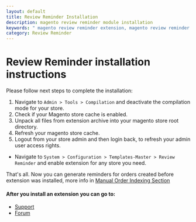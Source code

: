 ```yaml
---
layout: default
title: Review Reminder Installation
description: magento review reminder module installation
keywords: " magento review reminder extension, magento review reminder email "
category: Review Reminder
---
```


# Review Reminder installation instructions

Please follow next steps to complete the installation:

1. Navigate to `Admin > Tools > Compilation` and deactivate the compilation
mode for your store.
2. Check if your Magento store cache is enabled.
3. Unpack all files from extension archive into your magento store root directory.
4. Refresh your magento store cache.
5. Logout from your store admin and then login back, to refresh your admin user
access rights.

* Navigate to `System > Configuration > Templates-Master > Review Reminder` and
enable extension for any store you need.

That's all. Now you can generate reminders for orders created before extension was installed, more info in  [Manual Order Indexing Section][manual_order_indexing]

#### After you install an extension you can go to:

* [Support](https://swissuplabs.com/contacts/)
* [Forum](https://swissuplabs.com/magento-forum/)

[manual_order_indexing]: /m1/reviewreminder/#manual-order-indexing-section